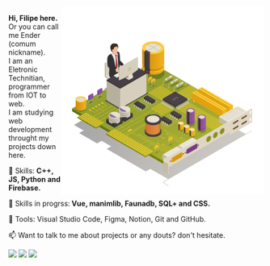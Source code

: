 

<img src="./pasta/Computer_on_a_Chip.png" min-width="300px" max-width="300px" width="400px" align="right" alt="Computador">

<p align="left"> 
  <strong>Hi, Filipe here.</strong>
  Or you can call me Ender (comum nickname).<br>
  I am an Eletronic Technitian, programmer from IOT to web.<br>
  I am studying  web development throught my projects down here.
</p>

<p align="left">
  🦄 Skills: <strong>C++, JS, Python and Firebase.</strong>
</p>

<p align="left">
🚀 Skills in progrss:<strong> Vue, manimlib, Faunadb, SQL+ and CSS.</strong>
</p>

<p align="left">
🧰 Tools: Visual Studio Code, Figma, Notion, Git and GitHub.
</p>

<p align="left">
  📫  Want to talk to me about projects or any douts? don't hesitate. 
</p>

<p align="left">
  <a href="https://twitter.com/Enders_Dev" alt="Twitter">
  <img src="https://img.shields.io/badge/Twitter-1DA1F2?style=for-the-badge&logo=twitter&logoColor=white"/></a>
  
  <a href="https://www.linkedin.com/in/EndersDev" alt="Linkedin">
  <img src="https://img.shields.io/badge/LinkedIn-0077B5?style=for-the-badge&logo=linkedin&logoColor=white" /></a>

  <a href="https://web.facebook.com/FilipeAraujoLM" alt="Facebook">
  <img src="https://img.shields.io/badge/Facebook-1877F2?style=for-the-badge&logo=facebook&logoColor=white"/></a>
</p>  
